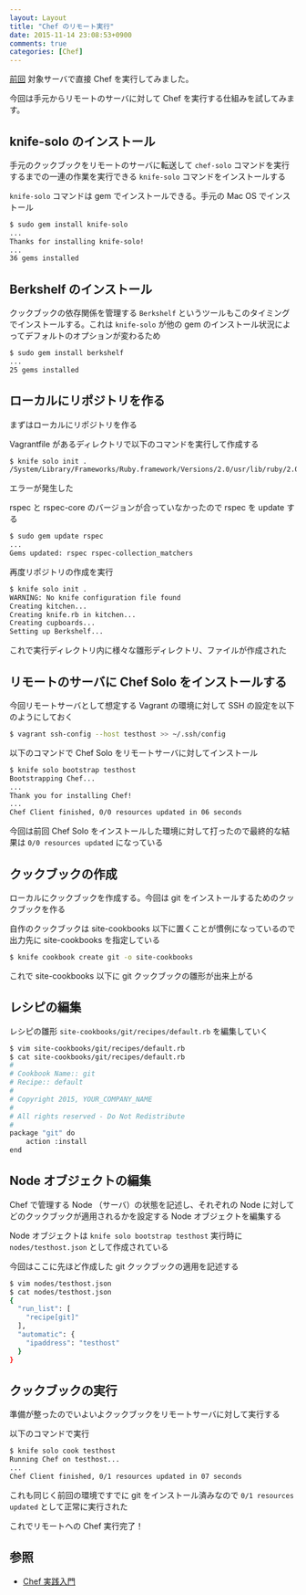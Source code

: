```yaml
---
layout: Layout
title: "Chef のリモート実行"
date: 2015-11-14 23:08:53+0900
comments: true
categories: [Chef]
---
```


[前回](http://blog.sojiro.me/blog/2015/11/01/the-first-step-of-chef/) 対象サーバで直接 Chef を実行してみました。

今回は手元からリモートのサーバに対して Chef を実行する仕組みを試してみます。

## knife-solo のインストール
手元のクックブックをリモートのサーバに転送して `chef-solo` コマンドを実行するまでの一連の作業を実行できる `knife-solo` コマンドをインストールする

 `knife-solo` コマンドは gem でインストールできる。手元の Mac OS でインストール

```bash
$ sudo gem install knife-solo
...
Thanks for installing knife-solo!
...
36 gems installed
```

## Berkshelf のインストール
クックブックの依存関係を管理する `Berkshelf` というツールもこのタイミングでインストールする。これは `knife-solo` が他の gem のインストール状況によってデフォルトのオプションが変わるため

```bash
$ sudo gem install berkshelf
...
25 gems installed
```

## ローカルにリポジトリを作る
まずはローカルにリポジトリを作る

Vagrantfile があるディレクトリで以下のコマンドを実行して作成する

```bash
$ knife solo init .
/System/Library/Frameworks/Ruby.framework/Versions/2.0/usr/lib/ruby/2.0.0/rubygems/specification.rb:2007:in `raise_if_conflicts': Unable to activate rspec-3.0.0, because rspec-core-3.4.0 conflicts with rspec-core (~> 3.0.0), rspec-expectations-3.4.0 conflicts with rspec-expectations (~> 3.0.0), rspec-mocks-3.4.0 conflicts with rspec-mocks (~> 3.0.0) (Gem::LoadError)
```

エラーが発生した

rspec と rspec-core のバージョンが合っていなかったので rspec を update する

```bash
$ sudo gem update rspec
...
Gems updated: rspec rspec-collection_matchers
```

再度リポジトリの作成を実行

```bash
$ knife solo init .
WARNING: No knife configuration file found
Creating kitchen...
Creating knife.rb in kitchen...
Creating cupboards...
Setting up Berkshelf...
```

これで実行ディレクトリ内に様々な雛形ディレクトリ、ファイルが作成された

## リモートのサーバに Chef Solo をインストールする
今回リモートサーバとして想定する Vagrant の環境に対して SSH の設定を以下のようにしておく

```bash
$ vagrant ssh-config --host testhost >> ~/.ssh/config
```

以下のコマンドで Chef Solo をリモートサーバに対してインストール

```bash
$ knife solo bootstrap testhost
Bootstrapping Chef...
...
Thank you for installing Chef!
...
Chef Client finished, 0/0 resources updated in 06 seconds
```

今回は前回 Chef Solo をインストールした環境に対して打ったので最終的な結果は `0/0 resources updated` になっている

## クックブックの作成
ローカルにクックブックを作成する。今回は git をインストールするためのクックブックを作る

自作のクックブックは site-cookbooks 以下に置くことが慣例になっているので出力先に site-cookbooks を指定している

```bash
$ knife cookbook create git -o site-cookbooks
```

これで site-cookbooks 以下に git クックブックの雛形が出来上がる

## レシピの編集
レシピの雛形 `site-cookbooks/git/recipes/default.rb` を編集していく

```bash
$ vim site-cookbooks/git/recipes/default.rb
$ cat site-cookbooks/git/recipes/default.rb
#
# Cookbook Name:: git
# Recipe:: default
#
# Copyright 2015, YOUR_COMPANY_NAME
#
# All rights reserved - Do Not Redistribute
#
package "git" do
    action :install
end
```

## Node オブジェクトの編集
Chef で管理する Node （サーバ）の状態を記述し、それぞれの Node に対してどのクックブックが適用されるかを設定する Node オブジェクトを編集する

Node オブジェクトは `knife solo bootstrap testhost` 実行時に `nodes/testhost.json` として作成されている

今回はここに先ほど作成した git クックブックの適用を記述する

```bash
$ vim nodes/testhost.json
$ cat nodes/testhost.json 
{
  "run_list": [
    "recipe[git]"
  ],
  "automatic": {
    "ipaddress": "testhost"
  }
}
```

## クックブックの実行
準備が整ったのでいよいよクックブックをリモートサーバに対して実行する

以下のコマンドで実行

```bash
$ knife solo cook testhost
Running Chef on testhost...
...
Chef Client finished, 0/1 resources updated in 07 seconds
```

これも同じく前回の環境ですでに git をインストール済みなので `0/1 resources updated` として正常に実行された

これでリモートへの Chef 実行完了！

## 参照
* [Chef 実践入門](http://www.amazon.co.jp/gp/product/477416500X/ref=as_li_tf_tl?ie=UTF8&camp=247&creative=1211&creativeASIN=477416500X&linkCode=as2&tag=sojiro14-22)

